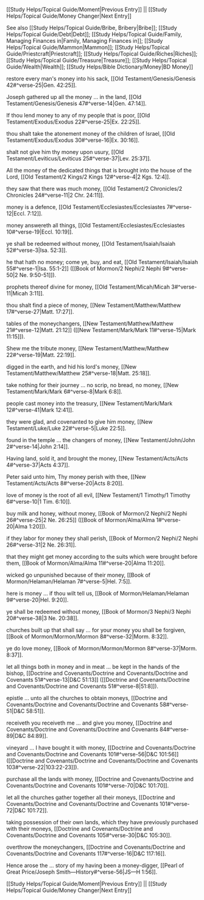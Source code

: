 [[Study Helps/Topical Guide/Moment|Previous Entry]]  ||  [[Study Helps/Topical Guide/Money Changer|Next Entry]]

 See also [[Study Helps/Topical Guide/Bribe, Bribery|Bribe]]; [[Study Helps/Topical Guide/Debt|Debt]]; [[Study Helps/Topical Guide/Family, Managing Finances in|Family, Managing Finances in]]; [[Study Helps/Topical Guide/Mammon|Mammon]]; [[Study Helps/Topical Guide/Priestcraft|Priestcraft]]; [[Study Helps/Topical Guide/Riches|Riches]]; [[Study Helps/Topical Guide/Treasure|Treasure]]; [[Study Helps/Topical Guide/Wealth|Wealth]]; [[Study Helps/Bible Dictionary/Money|BD Money]]

 restore every man's money into his sack, [[Old Testament/Genesis/Genesis 42#^verse-25|Gen. 42:25]].

 Joseph gathered up all the money ... in the land, [[Old Testament/Genesis/Genesis 47#^verse-14|Gen. 47:14]].

 If thou lend money to any of my people that is poor, [[Old Testament/Exodus/Exodus 22#^verse-25|Ex. 22:25]].

 thou shalt take the atonement money of the children of Israel, [[Old Testament/Exodus/Exodus 30#^verse-16|Ex. 30:16]].

 shalt not give him thy money upon usury, [[Old Testament/Leviticus/Leviticus 25#^verse-37|Lev. 25:37]].

 All the money of the dedicated things that is brought into the house of the Lord, [[Old Testament/2 Kings/2 Kings 12#^verse-4|2 Kgs. 12:4]].

 they saw that there was much money, [[Old Testament/2 Chronicles/2 Chronicles 24#^verse-11|2 Chr. 24:11]].

 money is a defence, [[Old Testament/Ecclesiastes/Ecclesiastes 7#^verse-12|Eccl. 7:12]].

 money answereth all things, [[Old Testament/Ecclesiastes/Ecclesiastes 10#^verse-19|Eccl. 10:19]].

 ye shall be redeemed without money, [[Old Testament/Isaiah/Isaiah 52#^verse-3|Isa. 52:3]].

 he that hath no money; come ye, buy, and eat, [[Old Testament/Isaiah/Isaiah 55#^verse-1|Isa. 55:1-2]] ([[Book of Mormon/2 Nephi/2 Nephi 9#^verse-50|2 Ne. 9:50-51]]).

 prophets thereof divine for money, [[Old Testament/Micah/Micah 3#^verse-11|Micah 3:11]].

 thou shalt find a piece of money, [[New Testament/Matthew/Matthew 17#^verse-27|Matt. 17:27]].

 tables of the moneychangers, [[New Testament/Matthew/Matthew 21#^verse-12|Matt. 21:12]] ([[New Testament/Mark/Mark 11#^verse-15|Mark 11:15]]).

 Shew me the tribute money, [[New Testament/Matthew/Matthew 22#^verse-19|Matt. 22:19]].

 digged in the earth, and hid his lord's money, [[New Testament/Matthew/Matthew 25#^verse-18|Matt. 25:18]].

 take nothing for their journey ... no scrip, no bread, no money, [[New Testament/Mark/Mark 6#^verse-8|Mark 6:8]].

 people cast money into the treasury, [[New Testament/Mark/Mark 12#^verse-41|Mark 12:41]].

 they were glad, and covenanted to give him money, [[New Testament/Luke/Luke 22#^verse-5|Luke 22:5]].

 found in the temple ... the changers of money, [[New Testament/John/John 2#^verse-14|John 2:14]].

 Having land, sold it, and brought the money, [[New Testament/Acts/Acts 4#^verse-37|Acts 4:37]].

 Peter said unto him, Thy money perish with thee, [[New Testament/Acts/Acts 8#^verse-20|Acts 8:20]].

 love of money is the root of all evil, [[New Testament/1 Timothy/1 Timothy 6#^verse-10|1 Tim. 6:10]].

 buy milk and honey, without money, [[Book of Mormon/2 Nephi/2 Nephi 26#^verse-25|2 Ne. 26:25]] ([[Book of Mormon/Alma/Alma 1#^verse-20|Alma 1:20]]).

 if they labor for money they shall perish, [[Book of Mormon/2 Nephi/2 Nephi 26#^verse-31|2 Ne. 26:31]].

 that they might get money according to the suits which were brought before them, [[Book of Mormon/Alma/Alma 11#^verse-20|Alma 11:20]].

 wicked go unpunished because of their money, [[Book of Mormon/Helaman/Helaman 7#^verse-5|Hel. 7:5]].

 here is money ... if thou wilt tell us, [[Book of Mormon/Helaman/Helaman 9#^verse-20|Hel. 9:20]].

 ye shall be redeemed without money, [[Book of Mormon/3 Nephi/3 Nephi 20#^verse-38|3 Ne. 20:38]].

 churches built up that shall say ... for your money you shall be forgiven, [[Book of Mormon/Mormon/Mormon 8#^verse-32|Morm. 8:32]].

 ye do love money, [[Book of Mormon/Mormon/Mormon 8#^verse-37|Morm. 8:37]].

 let all things both in money and in meat ... be kept in the hands of the bishop, [[Doctrine and Covenants/Doctrine and Covenants/Doctrine and Covenants 51#^verse-13|D&C 51:13]] ([[Doctrine and Covenants/Doctrine and Covenants/Doctrine and Covenants 51#^verse-8|51:8]]).

 epistle ... unto all the churches to obtain moneys, [[Doctrine and Covenants/Doctrine and Covenants/Doctrine and Covenants 58#^verse-51|D&C 58:51]].

 receiveth you receiveth me ... and give you money, [[Doctrine and Covenants/Doctrine and Covenants/Doctrine and Covenants 84#^verse-89|D&C 84:89]].

 vineyard ... I have bought it with money, [[Doctrine and Covenants/Doctrine and Covenants/Doctrine and Covenants 101#^verse-56|D&C 101:56]] ([[Doctrine and Covenants/Doctrine and Covenants/Doctrine and Covenants 103#^verse-22|103:22-23]]).

 purchase all the lands with money, [[Doctrine and Covenants/Doctrine and Covenants/Doctrine and Covenants 101#^verse-70|D&C 101:70]].

 let all the churches gather together all their moneys, [[Doctrine and Covenants/Doctrine and Covenants/Doctrine and Covenants 101#^verse-72|D&C 101:72]].

 taking possession of their own lands, which they have previously purchased with their moneys, [[Doctrine and Covenants/Doctrine and Covenants/Doctrine and Covenants 105#^verse-30|D&C 105:30]].

 overthrow the moneychangers, [[Doctrine and Covenants/Doctrine and Covenants/Doctrine and Covenants 117#^verse-16|D&C 117:16]].

 Hence arose the ... story of my having been a money-digger, [[Pearl of Great Price/Joseph Smith—History#^verse-56|JS—H 1:56]].

[[Study Helps/Topical Guide/Moment|Previous Entry]]  ||  [[Study Helps/Topical Guide/Money Changer|Next Entry]]